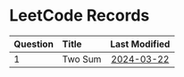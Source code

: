 # LeetCode Records

| Question | Title | Last Modified |
| :- | :- | :-: |
| 1 | Two Sum | [2024-03-22](./records/Question_1.md) |

<br>
